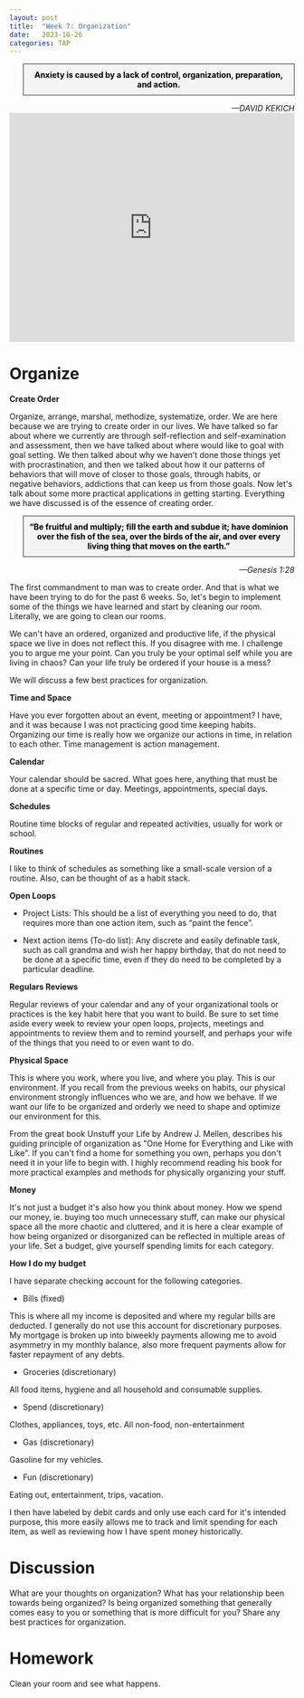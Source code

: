 ```yaml
---
layout: post
title:  "Week 7: Organization"
date:   2023-10-26
categories: TAP
---
```

<blockquote style="background-color: #f4f4f4; border: 1px solid #333; padding: 10px; text-align: center;">
    <strong style="color: black;">Anxiety is caused by a lack of control, organization, preparation, and action.</strong>
</blockquote>
<cite style="text-align: right; display: block;">—DAVID KEKICH</cite>


<iframe width="100%" height="405" src="https://www.youtube.com/embed/Vp9599kwnhM?si=5cXJWYmu3mLfXBz5" title="YouTube video player" frameborder="0" allow="accelerometer; autoplay; clipboard-write; encrypted-media; gyroscope; picture-in-picture; web-share" allowfullscreen></iframe>

# Organize

**Create Order**

Organize, arrange, marshal, methodize, systematize, order. We are here because we are trying to create order in our lives. We have talked so far about where we currently are through self-reflection and self-examination and assessment, then we have talked about where would like to goal with goal setting. We then talked about why we haven’t done those things yet with procrastination, and then we talked about how it our patterns of behaviors that will move of closer to those goals, through habits, or negative behaviors, addictions that can keep us from those goals. Now let's talk about some more practical applications in getting starting. Everything we have discussed is of the essence of creating order. 

<blockquote style="background-color: #f4f4f4; border: 1px solid #333; padding: 10px; text-align: center;">
    <strong style="color: black;">
“Be fruitful and multiply; fill the earth and subdue it; have dominion over the fish of the sea, over the birds of the air, and over every living thing that moves on the earth.”</strong>
</blockquote>
<cite style="text-align: right; display: block;">—Genesis 1:28</cite>


The first commandment to man was to create order. And that is what we have been trying to do for the past 6 weeks. So, let's begin to implement some of the things we have learned and start by cleaning our room. Literally, we are going to clean our rooms. 

We can't have an ordered, organized and productive life, if the physical space we live in does not reflect this. If you disagree with me. I challenge you to argue me your point. Can you truly be your optimal self while you are living in chaos? Can your life truly be ordered if your house is a mess? 

We will discuss a few best practices for organization. 


**Time and Space**

Have you ever forgotten about an event, meeting or appointment? I have, and it was because I was not practicing good time keeping habits. Organizing our time is really how we organize our actions in time, in relation to each other. Time management is action management. 

**Calendar** 

Your calendar should be sacred. What goes here, anything that must be done at a specific time or day. Meetings, appointments, special days. 

**Schedules**

Routine time blocks of regular and repeated activities, usually for work or school. 

**Routines**

I like to think of schedules as something like a small-scale version of a routine. Also, can be thought of as a habit stack. 

**Open Loops**

- Project Lists:
    This should be a list of everything you need to do, that requires more than one action item, such as “paint the fence”.

- Next action items (To-do list):
    Any discrete and easily definable task, such as call grandma and wish her happy birthday, that do not need to be done at a specific time, even if they do need to be completed by a particular deadline. 

**Regulars Reviews**  

Regular reviews of your calendar and any of your organizational tools or practices is the key habit here that you want to build. Be sure to set time aside every week to review your open loops, projects, meetings and appointments to review them and to remind yourself, and perhaps your wife of the things that you need to or even want to do. 


**Physical Space**

This is where you work, where you live, and where you play. This is our environment. If you recall from the previous weeks on habits, our physical environment strongly influences who we are, and how we behave. If we want our life to be organized and orderly we need to shape and optimize our environment for this. 

From the great book Unstuff your Life by Andrew J. Mellen, describes his guiding principle of organization as "One Home for Everything and Like with Like". If you can't find a home for something you own, perhaps you don't need it in your life to begin with. I highly recommend reading his book for more practical examples and methods for physically organizing your stuff. 

**Money**

It's not just a budget it's also how you think about money. How we spend our money, ie. buying too much unnecessary stuff, can make our physical space all the more chaotic and cluttered, and it is here a clear example of how being organized or disorganized can be reflected in multiple areas of your life. Set a budget, give yourself spending limits for each category.

**How I do my budget**

I have separate checking account for the following categories.

- Bills (fixed)

This is where all my income is deposited and where my regular bills are deducted. I generally do not use this account for discretionary purposes. My mortgage is broken up into biweekly payments allowing me to avoid asymmetry in my monthly balance, also more frequent payments allow for faster repayment of any debts. 

- Groceries (discretionary)

All food items, hygiene and all household and consumable supplies. 

- Spend (discretionary)

Clothes, appliances, toys, etc. All non-food, non-entertainment 

- Gas (discretionary)

Gasoline for my vehicles. 

- Fun (discretionary)

Eating out, entertainment, trips, vacation. 

I then have labeled by debit cards and only use each card for it's intended purpose, this more easily allows me to track and limit spending for each item, as well as reviewing how I have spent money historically. 

# Discussion
What are your thoughts on organization? What has your relationship been towards being organized? Is being organized something that generally comes easy to you or something that is more difficult for you? Share any best practices for organization. 


# Homework
Clean your room and see what happens. 


